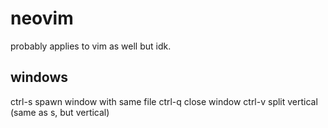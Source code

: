 # neovim

probably applies to vim as well but idk.

## windows
ctrl-s spawn window with same file
ctrl-q close window
ctrl-v split vertical (same as s, but vertical)

